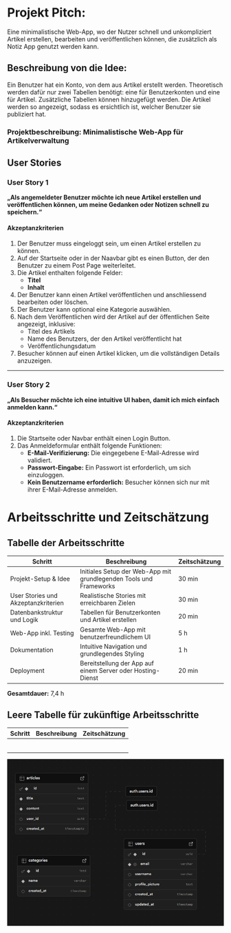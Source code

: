 # Projekt Pitch:

Eine minimalistische Web-App, wo der Nutzer schnell und unkompliziert Artikel erstellen, bearbeiten und veröffentlichen können, die zusätzlich als Notiz App genutzt werden kann.

## Beschreibung von die Idee:

Ein Benutzer hat ein Konto, von dem aus Artikel erstellt werden. Theoretisch werden dafür nur zwei Tabellen benötigt: eine für Benutzerkonten und eine für Artikel. Zusätzliche Tabellen können hinzugefügt werden. Die Artikel werden so angezeigt, sodass es ersichtlich ist, welcher Benutzer sie publiziert hat.


### Projektbeschreibung: Minimalistische Web-App für Artikelverwaltung

## **User Stories**

### **User Story 1**
**„Als angemeldeter Benutzer möchte ich neue Artikel erstellen und veröffentlichen können, um meine Gedanken oder Notizen schnell zu speichern.“**

#### **Akzeptanzkriterien**
1. Der Benutzer muss eingeloggt sein, um einen Artikel erstellen zu können.
2. Auf der Startseite oder in der Naavbar gibt es einen Button, der den Benutzer zu einem Post Page weiterleitet.
3. Die Artikel enthalten folgende Felder:
   - **Titel**
   - **Inhalt**
4. Der Benutzer kann einen Artikel veröffentlichen und anschliessend bearbeiten oder löschen.
5. Der Benutzer kann optional eine Kategorie auswählen.
6. Nach dem Veröffentlichen wird der Artikel auf der öffentlichen Seite angezeigt, inklusive:
   - Titel des Artikels
   - Name des Benutzers, der den Artikel veröffentlicht hat
   - Veröffentlichungsdatum
7. Besucher können auf einen Artikel klicken, um die vollständigen Details anzuzeigen.

---

### **User Story 2**
**„Als Besucher möchte ich eine intuitive UI haben, damit ich mich einfach anmelden kann.“**

#### **Akzeptanzkriterien**
1. Die Startseite oder Navbar enthält einen Login Button.
2. Das Anmeldeformular enthält folgende Funktionen:
   - **E-Mail-Verifizierung:** Die eingegebene E-Mail-Adresse wird validiert.
   - **Passwort-Eingabe:** Ein Passwort ist erforderlich, um sich einzuloggen.
   - **Kein Benutzername erforderlich:** Besucher können sich nur mit ihrer E-Mail-Adresse anmelden.



# Arbeitsschritte und Zeitschätzung

## Tabelle der Arbeitsschritte

| **Schritt**                         | **Beschreibung**                                                                                  | **Zeitschätzung** |
|-------------------------------------|--------------------------------------------------------------------------------------------------|--------------------|
| Projekt-Setup & Idee                    | Initiales Setup der Web-App mit grundlegenden Tools und Frameworks                              | 30 min            |
| User Stories und Akzeptanzkriterien     | Realistische Stories mit erreichbaren Zielen                                                      | 30 min            |
| Datenbankstruktur und Logik            | Tabellen für Benutzerkonten und Artikel erstellen                                               | 20 min            |
| Web-App inkl. Testing               | Gesamte Web-App mit benutzerfreundlichem UI                                                       | 5 h               |
| Dokumentation                        | Intuitive Navigation und grundlegendes Styling                                                  | 1 h               |
| Deployment                          | Bereitstellung der App auf einem Server oder Hosting-Dienst                                     | 20 min            |

**Gesamtdauer:** 7,4 h

## Leere Tabelle für zukünftige Arbeitsschritte

| **Schritt**                         | **Beschreibung**                                                                                  | **Zeitschätzung** |
|-------------------------------------|--------------------------------------------------------------------------------------------------|--------------------|
|                                     |                                                                                                  |                    |
|                                     |                                                                                                  |                    |
|                                     |                                                                                                  |                    |
|                                     |                                                                                                  |                    |
|                                     |                                                                                                  |                    |
|                                     |                                                                                                  |                    |

![alt text](<Screenshot 2025-01-21 174703.png>)
